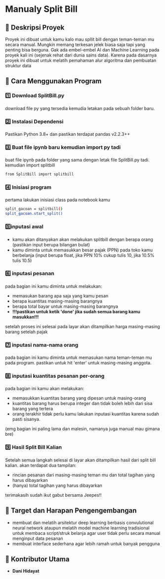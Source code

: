 # Manualy Split Bill

## 📌 Deskripsi Proyek
Proyek ini dibuat untuk kamu kalo mau spllit bill dengan teman-teman mu secara manual. Mungkin memang terkesan jelek biasa saja tapi yang penting bisa berguna. Gak ada embel-embel AI dan Machine Learning pada proyek kali ini (sejenak rehat dari dunia sains data). Karena pada dasarnya proyek ini dibuat untuk melatih pemahaman alur algoritma dan pembuatan struktur data


## 🚀 Cara Menggunakan Program
### 1️⃣ **Download SplitBill.py**  
download file py yang tersedia kemudia letakan pada sebuah folder baru.

### 2️⃣ Instalasi Dependensi
Pastikan Python 3.8+ dan pastikan terdapat pandas v2.2.3++

### 3️⃣ Buat file ipynb baru kemudian import py tadi
buat file ipynb pada folder yang sama dengan letak file SplitBill.py tadi. kemudian import splitbill
```bash
from SplitBill import splitbill
```
### 4️⃣ Inisiasi program
pertama lakukan inisiasi class pada notebook kamu
```bash 
split_gacoan = splitbill()
split_gacoan.start_split()
```

### 5️⃣inputasi awal
- kamu akan ditanyakan akan melakukan splitbill dengan berapa orang (pastikan input berupa bilangan bulat)
- kamu diminta untuk memasukkan besar pajak (PPN) pada toko kamu berbelanja (input berupa float, jika PPN 10% cukup tulis 10, jika 10.5% tulis 10.5)

### 6️⃣ inputasi pesanan
pada bagian ini kamu diminta untuk melakukan:
- memasukan barang apa saja yang kamu pesan
- berapa kuantitas masing-masing barangnya
- berapa total bayar untuk masing-masing barangnya
- **!!!pastikan untuk ketik 'done' jika sudah semua barang kamu masukkan!!!**  

setelah proses ini selesai pada layar akan ditampilkan harga masing-masing barang setelah pajak

### 7️⃣ inputasi nama-nama orang
pada bagian ini kamu diminta untuk memasukan nama teman-teman mu pada program. pastikan untuk hit 'enter' untuk masing-masing anggota.

### 8️⃣ inputasi kuantitas pesanan per-orang
pada bagian ini kamu akan melakukan:
- memasukkan kuantitas barang yang dipesan untuk masing-orang
- kuantitas barang harus berupa integer dan tidak boleh lebih dari sisa barang yang tertera
- orang terakhir tidak perlu kamu lakukan inputasi kuantitas karena sudah pasti sisanya.  

(emg bagian ini paling lama dan malesin, namanya juga manual mau gimana bre)

### 9️⃣ Hasil Split Bill Kalian
Setelah semua langkah selesai di layar akan ditampilkan hasil dari split bill kalian. akan terdapat dua tampilan:
- rincian pesanan dari masing-masing teman mu dan total tagihan yang harus dibayarkan
- (hanya) total tagihan yang harus dibayarkan

terimakasih sudah ikut gabut bersama Jeepes!!

## 🚀 Target dan Harapan Pengengembangan
- membuat dan melatih arsitektur deep learning berbasis convulutional neural network ataupun melatih model machine learning tradisional untuk membaca script/struk belanja agar user tidak perlu secara manual menginput data pesanan
- membuat interface sederhana agar lebih ramah untuk banyak pengguna

## 👥 **Kontributor Utama**  
- **Dani Hidayat**  





